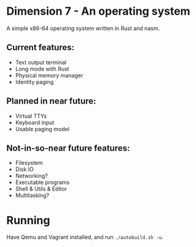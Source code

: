 # Dimension 7 - An operating system
A simple x86-64 operating system written in Rust and nasm.

## Current features:
* Text output terminal
* Long mode with Rust
* Physical memory manager
* Identity paging

## Planned in near future:
* Virtual TTYs
* Keyboard input
* Usable paging model

## Not-in-so-near future features:
* Filesystem
* Disk IO
* Networking?
* Executable programs
* Shell & Utils & Editor
* Multitasking?

# Running
Have Qemu and Vagrant installed, and run `./autobuild.sh -u`.
